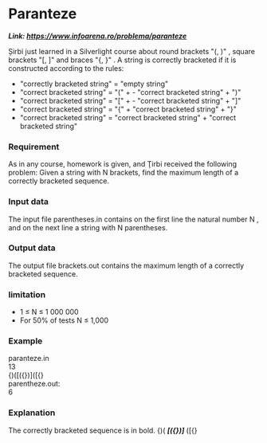 # Paranteze

***Link: https://www.infoarena.ro/problema/paranteze***

Șirbi just learned in a Silverlight course about round brackets "(, )" , square brackets "[, ]" and braces "{, }" . A string is correctly bracketed if it is constructed according to the rules:

- "correctly bracketed string" = "empty string"
- "correct bracketed string" = "(" + - "correct bracketed string" + ")"
- "correct bracketed string" = "[" + - "correct bracketed string" + "]"
- "correct bracketed string" = "{" + "correct bracketed string" + "}"
- "correct bracketed string" = "correct bracketed string" + "correct bracketed string"
### Requirement
As in any course, homework is given, and Ţirbi received the following problem: Given a string with N brackets, find the maximum length of a correctly bracketed sequence.

### Input data
The input file parentheses.in contains on the first line the natural number N , and on the next line a string with N parentheses.

### Output data
The output file brackets.out contains the maximum length of a correctly bracketed sequence.

### limitation
- 1 ≤ N ≤ 1 000 000
- For 50% of tests N ≤ 1,000

### Example 
paranteze.in	   
13   
{)([({})]([{}    
parentheze.out:   
6   
### Explanation
The correctly bracketed sequence is in bold.
{)( ***[({})]*** ([{}